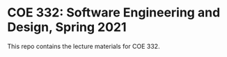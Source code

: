 # COE 332: Software Engineering and Design, Spring 2021

This repo contains the lecture materials for COE 332.

